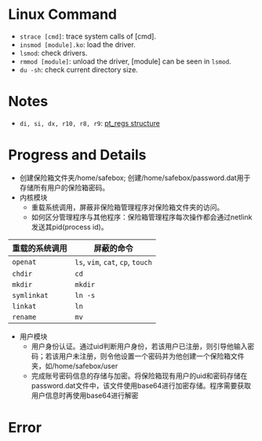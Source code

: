# Linux Command
 - `strace [cmd]`: trace system calls of [cmd].
 - `insmod [module].ko`: load the driver.
 - `lsmod`: check drivers.
 - `rmmod [module]`: unload the driver, [module] can be seen in `lsmod`.
 - `du -sh`: check current directory size.

# Notes
 - `di, si, dx, r10, r8, r9`: [pt_regs structure](https://www.codenong.com/cs106088896/)

# Progress and Details
- 创建保险箱文件夹/home/safebox; 创建/home/safebox/password.dat用于存储所有用户的保险箱密码。
- 内核模块
  - 重载系统调用，屏蔽非保险箱管理程序对保险箱文件夹的访问。
  - 如何区分管理程序与其他程序：保险箱管理程序每次操作都会通过netlink发送其pid(process id)。

|重载的系统调用|屏蔽的命令|
|---|---|
|`openat`|`ls`, `vim`, `cat`, `cp`, `touch`|
|`chdir`|`cd`|
|`mkdir`|`mkdir`|
|`symlinkat`|`ln -s`|
|`linkat`|`ln`|
|`rename`|`mv`|

- 用户模块
  - 用户身份认证。通过uid判断用户身份，若该用户已注册，则引导他输入密码；若该用户未注册，则令他设置一个密码并为他创建一个保险箱文件夹，如/home/safebox/user
  - 完成账号密码信息的存储与加密。将保险箱现有用户的uid和密码存储在password.dat文件中，该文件使用base64进行加密存储。程序需要获取用户信息时再使用base64进行解密

  
# Error
